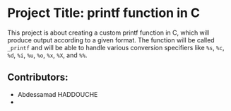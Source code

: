 # Project Title: printf function in C

This project is about creating a custom printf function in C, which will produce output according to a given format. The function will be called `_printf` and will be able to handle various conversion specifiers like `%s`, `%c`, `%d`, `%i`, `%u`, `%o`, `%x`, `%X`, and `%%`.

## Contributors:
- Abdessamad HADDOUCHE
- 
